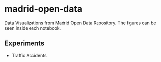 # madrid-open-data
Data Visualizations from Madrid Open Data Repository. The figures can be seen inside each notebook.

## Experiments
- Traffic Accidents
